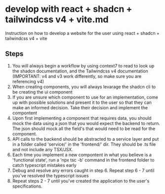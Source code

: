 # develop with react + shadcn + tailwindcss v4 + vite.md

Instruction on how to develop a website for the user using react + shadcn + tailwindcss v4 + vite 

## Steps

1. You will always begin a workflow by using context7 to read to look up the shadcn documentation, and the Tailwindcss v4 documentation (IMPORTANT: v4 and v3 work differently, so make sure you are referencing v4)
2. When creating components, you will always levarage the shadcn cli to be creating the ui component
3. If you are unsure which component to use for an implementation, come up with possible solutions and present it to the user so that they can make an informed decision. Take their decision and implement the compontent
4. Upon first implementing a component that requires data, you should mock the data using a json that you would expect the backend to return. The json should mock all the field's that would need to be read for the component.
5. API calls to the backend should be abstracted to a service layer and put in a folder called 'service/' in the 'frontend/' dir. They should be .ts file and not include any TSX/JSX.
6. Each time you implement a new compontent in what you believe is a 'functional state', run a 'npx tsc -b' command in the frontend folder to catch typescript mistakes early
7. Debug and resolve any errors caught in step 6. Repeat step 6 - 7 until you've resolved the typescript issues
8. Repeat steps 2 - 7 until you've created the application to the user's specifications.